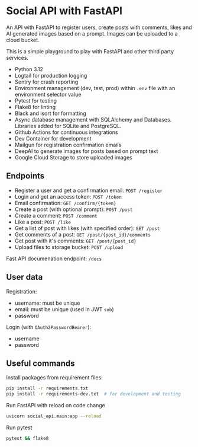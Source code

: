 # Social API with FastAPI

An API with FastAPI to register users, create posts with comments, likes and AI generated images based on a prompt. Images can be uploaded to a cloud bucket.

This is a simple playground to play with FastAPI and other third party services.
- Python 3.12
- Logtail for production logging
- Sentry for crash reporting
- Environment management (dev, test, prod) within `.env` file with an environment selector value
- Pytest for testing
- Flake8 for linting
- Black and isort for formatting
- Async database management with SQLAlchemy and Databases. Libraries added for SQLite and PostgreSQL.
- Github Actions for continuous integrations
- Dev Container for development
- Mailgun for registration confirmation emails
- DeepAI to generate images for posts based on prompt text
- Google Cloud Storage to store uploaded images

## Endpoints

- Register a user and get a confirmation email: `POST /register`
- Login and get an access token: `POST /token`
- Email confirmation: `GET /confirm/{token}`
- Create a post (with optional prompt): `POST /post`
- Create a comment: `POST /comment`
- Like a post: `POST /like`
- Get a list of post with likes (with specified order): `GET /post`
- Get comments of a post: `GET /post/{post_id}/comments`
- Get post with it's comments: `GET /post/{post_id}`
- Upload files to storage bucket: `POST /upload`

Fast API documenation endpoint: `/docs`

## User data

Registration:
- username: must be unique
- email: must be unique (used in JWT `sub`)
- password

Login (with `OAuth2PasswordBearer`):
- username
- password

## Useful commands

Install packages from requirement files:
```bash
pip install -r requirements.txt
pip install -r requirements-dev.txt  # for development and testing
```

Run FastAPI with reload on code change
```bash
uvicorn social_api.main:app --reload
```

Run pytest
```bash
pytest && flake8
```